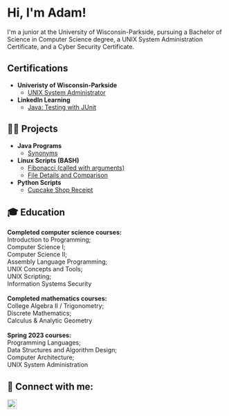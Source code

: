 <h1>Hi, I'm Adam! <br/></h1>
I'm a junior at the University of Wisconsin-Parkside, pursuing a Bachelor of Science in Computer Science degree, a UNIX System Administration Certificate, and a Cyber Security Certificate.</br>

<h2>Certifications</h2>

- <b>Univeristy of Wisconsin-Parkside</b>
  - [UNIX System Administrator](https://www.uwp.edu/learn/programs/unixsystemadmin.cfm)
- <b>LinkedIn Learning</b>
  - [Java: Testing with JUnit](https://www.linkedin.com/learning/certificates/4e9dd22d6d0a0ad8196914514e159292d03f98776a6940bce9e6932096eff7ff?trk=share_certificate)

<h2>👨‍💻 Projects</h2>

- <b>Java Programs</b>
  - [Synonyms](https://github.com/AdamZieman/Synonyms)
- <b>Linux Scripts (BASH)</b>
  - [Fibonacci (called with arguments)](https://github.com/AdamZieman/FibonacciWithGetOpts)
  - [File Details and Comparison](https://github.com/AdamZieman/FileDetailsAndComparison)
- <b>Python Scripts</b>
  - [Cupcake Shop Receipt](https://github.com/AdamZieman/CupcakeShop)

<h2>🎓 Education</h2>

<b>Completed computer science courses:</b></br>
Introduction to Programming;</br>
Computer Science I;</br>
Computer Science II;</br>
Assembly Language Programming;</br>
UNIX Concepts and Tools;</br>
UNIX Scripting;</br>
Information Systems Security</br></br>
<b>Completed mathematics courses:</b></br>
College Algebra II / Trigonometry;</br>
Discrete Mathematics;</br>
Calculus & Analytic Geometry</br></br>
<b>Spring 2023 courses:</b></br>
Programming Languages;</br>
Data Structures and Algorithm Design;</br>
Computer Architecture;</br>
UNIX System Administration

<h2> 🤳 Connect with me:</h2>

[<img align="left" alt="AdamZieman | LinkedIn" width="22px" src="https://cdn.jsdelivr.net/npm/simple-icons@v3/icons/linkedin.svg" />][linkedin]

[linkedin]: https://www.linkedin.com/in/adam-zieman/

<!--
**AdamZieman/AdamZieman** is a ✨ _special_ ✨ repository because its `README.md` (this file) appears on your GitHub profile.

Here are some ideas to get you started:

- 🔭 I’m currently working on ...
- 🌱 I’m currently learning ...
- 👯 I’m looking to collaborate on ...
- 🤔 I’m looking for help with ...
- 💬 Ask me about ...
- 📫 How to reach me: ...
- 😄 Pronouns: ...
- ⚡ Fun fact: ...
-->
